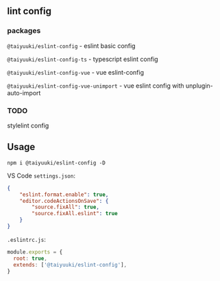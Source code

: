 ## lint config

### packages

`@taiyuuki/eslint-config` - eslint basic config

`@taiyuuki/eslint-config-ts` - typescript eslint config

`@taiyuuki/eslint-config-vue` - vue eslint-config

`@taiyuuki/eslint-config-vue-unimport` - vue eslint config with unplugin-auto-import

### TODO

stylelint config

## Usage

```shell
npm i @taiyuuki/eslint-config -D
```

VS Code `settings.json`:

```json
{
    "eslint.format.enable": true,
    "editor.codeActionsOnSave": {
        "source.fixAll": true,
        "source.fixAll.eslint": true
    }
}
```

`.eslintrc.js`:

```js
module.exports = {
  root: true,
  extends: ['@taiyuuki/eslint-config'],
}
```

